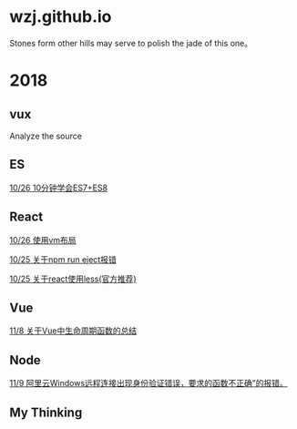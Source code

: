 # wzj.github.io
Stones form other hills may serve to polish the jade of this one。

# 2018
  ## vux
  Analyze the source
  ## ES
  [10/26  10分钟学会ES7+ES8](https://www.cnblogs.com/zhuanzhuanfe/p/7493433.html)
  
  ## React
[10/26  使用vm布局](https://github.com/gaohan1994/react-vw-layout)

[10/25  关于npm run eject报错](https://github.com/SkyWblack/wzj.github.io/issues/2)

[10/25  关于react使用less(官方推荐)](https://github.com/SkyWblack/wzj.github.io/issues/1)
  ## Vue
[11/8  关于Vue中生命周期函数的总结](https://github.com/SkyWblack/wzj.github.io/issues/4)
  
  ## Node
 [11/9  阿里云Windows远程连接出现身份验证错误，要求的函数不正确”的报错。](https://blog.csdn.net/qq_23944441/article/details/80569778)
  ## My Thinking
 
